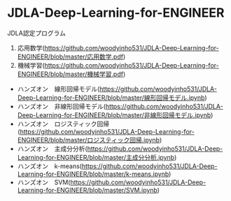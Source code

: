 # JDLA-Deep-Learning-for-ENGINEER
JDLA認定プログラム

1. 応用数学(https://github.com/woodyinho531/JDLA-Deep-Learning-for-ENGINEER/blob/master/応用数学.pdf)
2. 機械学習(https://github.com/woodyinho531/JDLA-Deep-Learning-for-ENGINEER/blob/master/機械学習.pdf)
  - ハンズオン　線形回帰モデル(https://github.com/woodyinho531/JDLA-Deep-Learning-for-ENGINEER/blob/master/線形回帰モデル.ipynb)
  - ハンズオン　非線形回帰モデル(https://github.com/woodyinho531/JDLA-Deep-Learning-for-ENGINEER/blob/master/非線形回帰モデル.ipynb)
  - ハンズオン　ロジスティック回帰(https://github.com/woodyinho531/JDLA-Deep-Learning-for-ENGINEER/blob/master/ロジスティック回帰.ipynb)
  - ハンズオン　主成分分析(https://github.com/woodyinho531/JDLA-Deep-Learning-for-ENGINEER/blob/master/主成分分析.ipynb)
  - ハンズオン　k-means(https://github.com/woodyinho531/JDLA-Deep-Learning-for-ENGINEER/blob/master/k-means.ipynb)
  - ハンズオン　SVM(https://github.com/woodyinho531/JDLA-Deep-Learning-for-ENGINEER/blob/master/SVM.ipynb)

